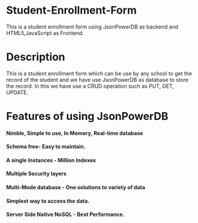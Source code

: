 # Student-Enrollment-Form
This is a student enrollment form using JsonPowerDB as backend and HTML5,JavaScript as Frontend.


# Description
This is a student enrollment form which can be use by any school to get the record of the student and we have use JsonPowerDB as database to store the record. In this we have use a CRUD operation such as PUT, GET, UPDATE.


# Features of using JsonPowerDB

####    Nimble, Simple to use, In Memory, Real-time database
####    Schema free- Easy to maintain.
####   A single Instances - Million Indexes
####    Multiple Security layers
#### Multi-Mode database - One solutions to variety of data
####    Simplest way to access the data.
####    Server Side Native NoSQL - Best Performance.


